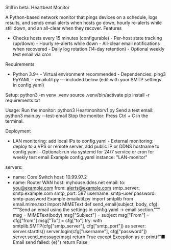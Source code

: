Still in beta.
Heartbeat Monitor

A Python-based network monitor that pings devices on a schedule, logs results, and sends email alerts
when hosts go down, hourly re-alerts while still down, and an all-clear when they recover.
Features
- Checks hosts every 15 minutes (configurable) - Per-host state tracking (up/down) - Hourly re-alerts
while down - All-clear email notifications when recovered - Daily log rotation (14-day retention) -
Optional weekly test email via cron

Requirements

- Python 3.9+ - Virtual environment recommended - Dependencies: ping3 PyYAML - emailutil.py —
included below (edit with your SMTP settings in config.yaml)

Setup:
python3 -m venv .venv
source .venv/bin/activate
pip install -r requirements.txt


Usage:
Run the monitor:
python3 Heartmonitorv1.py
Send a test email:
python3 main.py --test-email
Stop the monitor:
Press Ctrl + C in the terminal.


Deployment
- LAN monitoring: add local IPs to config.yaml - External monitoring: deploy to a VPS or remote server,
add public IP or DDNS hostname to config.yaml - Optional: run via systemd for 24/7 service or cron for
weekly test email
Example config.yaml
instance: "LAN-monitor"


servers:
- name: Core Switch
host: 10.99.97.2
- name: Router WAN
host: myhouse.ddns.net
email:
to: you@example.com
from: alerts@example.com
smtp_server: smtp.example.com
smtp_port: 587
username: smtp-user
password: smtp-password
Example emailutil.py
import smtplib
from email.mime.text import MIMEText
def send_email(subject, body, cfg):
"""Send an email using the settings in config.yaml -> email section."""
msg = MIMEText(body)
msg["Subject"] = subject
msg["From"] = cfg["from"]
msg["To"] = cfg["to"]
try:
with smtplib.SMTP(cfg["smtp_server"], cfg["smtp_port"]) as server:
server.starttls()
server.login(cfg["username"], cfg["password"])
server.send_message(msg)
return True
except Exception as e:
print(f"■ Email send failed: {e}")
return False
